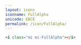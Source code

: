 ```yaml
---
layout: icons
iconname: FullAlpha
unicode: EBCE
permalink: /icon/FullAlpha/
---
```


``` html
<i class="mi mi-FullAlpha"></i>
```
